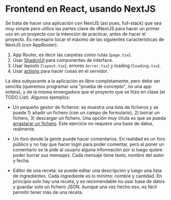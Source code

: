 
# Frontend en React, usando NextJS

Se trata de hacer una aplicación con NextJS (así pues, full-stack) que sea muy simple pero utilice las partes clave de dNextJS para hacer un primer uso en un proyecto con la intención de practicar, antes de hacer el proyecto. Es necesario tocar el máximo de las siguientes características de NextJS (con AppRouter):

1. App Router, es decir las carpetas como rutas (`page.tsx`).
2. Usar [ShadcnUI](https://ui.shadcn.com) para componentes de interface.
3. Usar layouts (`layout.tsx`), errores (`error.tsx`) y loading (`loading.tsx`).
4. Usar [actions](https://nextjs.org/docs/app/building-your-application/data-fetching/server-actions-and-mutations) para hacer cosas en el servidor.

La idea subyacente a la aplicación es libre completamente, pero debe ser sencilla (queremos programar una "prueba de concepto", no una app entera), y de la misma envergadura que el proyecto que se hizo en clase (el TODO List). Algunos ejemplos:

- Un pequeño gestor de ficheros: se muestra una lista de ficheros y se puede 1) añadir un fichero (con un campo de formulario), 2) borrar un fichero, 3) descargar un fichero. Una opción muy chula es que se pueda [arrastarar un fichero](https://developer.mozilla.org/en-US/docs/Web/API/HTML_Drag_and_Drop_API/File_drag_and_drop). Este ejercicio no requiere una base de datos, realmente.

- Un foro donde la gente puede hacer comentarios. En realidad es un foro público y no hay que hacer login para poder comentar, pero al poner un comentario se le pide al usuario alguna información por si luego quiere poder borrar sus mensajes. Cada mensaje tiene texto, nombre del autor y fecha.

- Editor de una receta: se puede editar una descripción y luego una lista de ingredientes. Cada ingrediente es lo mínimo: nombre y cantidad. En principio solo hay una receta, y es recomendable no usar base de datos y guardar solo un fichero JSON. Aunque una vez hecho eso, es fácil permitir tener más de una receta.


